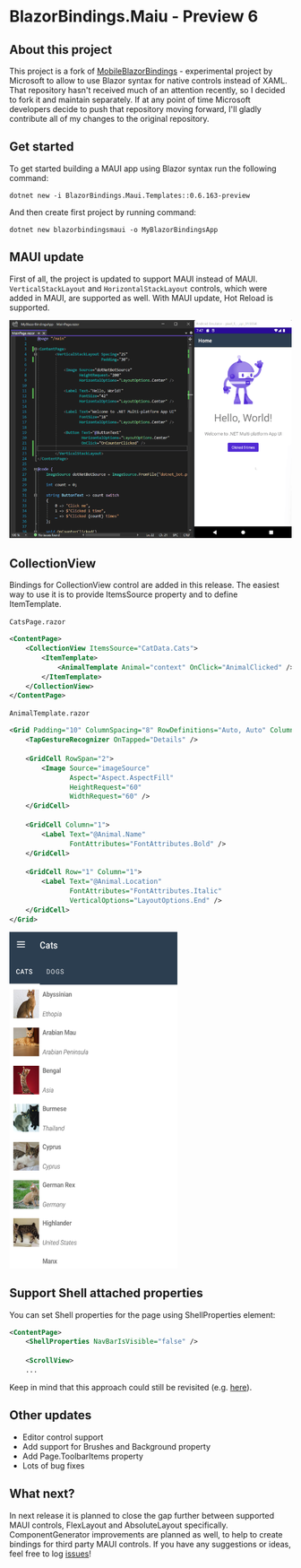 # BlazorBindings.Maiu - Preview 6

## About this project

This project is a fork of [MobileBlazorBindings](https://github.com/dotnet/MobileBlazorBindings) - experimental project by Microsoft to allow to use Blazor syntax for native controls instead of XAML. That repository hasn't received much of an attention recently, so I decided to fork it and maintain separately. If at any point of time Microsoft developers decide to push that repository moving forward, I'll gladly contribute all of my changes to the original repository. 

## Get started

To get started building a MAUI app using Blazor syntax run the following command:

```
dotnet new -i BlazorBindings.Maui.Templates::0.6.163-preview
```

And then create first project by running command:
```
dotnet new blazorbindingsmaui -o MyBlazorBindingsApp
```

## MAUI update

First of all, the project is updated to support MAUI instead of MAUI. `VerticalStackLayout` and `HorizontalStackLayout` controls, which were added in MAUI, are supported as well. With MAUI update, Hot Reload is supported.

![Razor Hot Reload](../media/release-notes/rn6-hot-reload.gif)

## CollectionView

Bindings for CollectionView control are added in this release. The easiest way to use it is to provide ItemsSource property and to define ItemTemplate.

`CatsPage.razor`
```xml
<ContentPage>
    <CollectionView ItemsSource="CatData.Cats">
        <ItemTemplate>
            <AnimalTemplate Animal="context" OnClick="AnimalClicked" />
        </ItemTemplate>
    </CollectionView>
</ContentPage>
```

`AnimalTemplate.razor`
```xml
<Grid Padding="10" ColumnSpacing="8" RowDefinitions="Auto, Auto" ColumnDefinitions="Auto, *">
    <TapGestureRecognizer OnTapped="Details" />

    <GridCell RowSpan="2">
        <Image Source="imageSource"
               Aspect="Aspect.AspectFill"
               HeightRequest="60"
               WidthRequest="60" />
    </GridCell>

    <GridCell Column="1">
        <Label Text="@Animal.Name"
               FontAttributes="FontAttributes.Bold" />
    </GridCell>

    <GridCell Row="1" Column="1">
        <Label Text="@Animal.Location"
               FontAttributes="FontAttributes.Italic"
               VerticalOptions="LayoutOptions.End" />
    </GridCell>
</Grid>
```
<img src="../media/release-notes/rn6-collection-view.png" height=600 width=300 />

## Support Shell attached properties

You can set Shell properties for the page using ShellProperties element:
```xml
<ContentPage>
    <ShellProperties NavBarIsVisible="false" />

    <ScrollView>
    ...
```
Keep in mind that this approach could still be revisited (e.g. [here](https://github.com/Dreamescaper/BlazorBindings.Maui/issues/5)).


## Other updates

- Editor control support
- Add support for Brushes and Background property
- Add Page.ToolbarItems property
- Lots of bug fixes

## What next?

In next release it is planned to close the gap further between supported MAUI controls, FlexLayout and AbsoluteLayout specifically. ComponentGenerator improvements are planned as well, to help to create bindings for third party MAUI controls.
If you have any suggestions or ideas, feel free to log [issues](https://github.com/Dreamescaper/BlazorBindings.Maui/issues)!